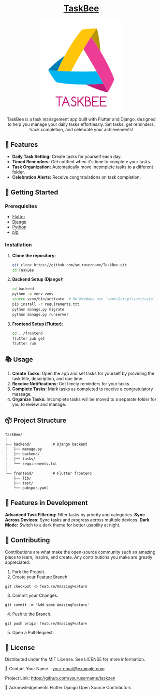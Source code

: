 <div align="center"> 
    <h1>
    <u>TaskBee</u>
    </h1>
</div>

<div align="center">
  <img src="https://github.com/shyama7004/TaskBee/blob/main/abstract-origami-triangle-672ld.png" alt="TaskBee Logo">
</div>

<div align="center">
  TaskBee is a task management app built with Flutter and Django, designed to help you manage your daily tasks effortlessly. Set tasks, get reminders, track completion, and celebrate your achievements!
</div>


## 📲 Features

- **Daily Task Setting:** Create tasks for yourself each day.
- **Timed Reminders:** Get notified when it's time to complete your tasks.
- **Task Organization:** Automatically move incomplete tasks to a different folder.
- **Celebration Alerts:** Receive congratulations on task completion.

<!--## 📱 Screenshots

<img src="link-to-screenshot1.png" width="200" alt="Home Screen"> <img src="link-to-screenshot2.png" width="200" alt="Task List"> <img src="link-to-screenshot3.png" width="200" alt="Notifications">
-->

## 🚀 Getting Started

### Prerequisites

- [Flutter](https://flutter.dev/docs/get-started/install)
- [Django](https://www.djangoproject.com/download/)
- [Python](https://www.python.org/downloads/)
- [pip](https://pip.pypa.io/en/stable/installation/)

### Installation

1. **Clone the repository:**
    ```sh
    git clone https://github.com/yourusername/TaskBee.git
    cd TaskBee
    ```

2. **Backend Setup (Django):**
    ```sh
    cd backend
    python -m venv venv
    source venv/bin/activate  # On Windows use `venv\Scripts\activate`
    pip install -r requirements.txt
    python manage.py migrate
    python manage.py runserver
    ```

3. **Frontend Setup (Flutter):**
    ```sh
    cd ../frontend
    flutter pub get
    flutter run
    ```

## 📚 Usage

1. **Create Tasks:** Open the app and set tasks for yourself by providing the task title, description, and due time.
2. **Receive Notifications:** Get timely reminders for your tasks.
3. **Complete Tasks:** Mark tasks as completed to receive a congratulatory message.
4. **Organize Tasks:** Incomplete tasks will be moved to a separate folder for you to review and manage.

## 📦 Project Structure

```plaintext
TaskBee/
│
├── backend/          # Django backend
│   ├── manage.py
│   ├── backend/
│   ├── tasks/
│   └── requirements.txt
│
└── frontend/         # Flutter frontend
    ├── lib/
    ├── test/
    └── pubspec.yaml
```
## 🌟 Features in Development
**Advanced Task Filtering:** Filter tasks by priority and categories.
**Sync Across Devices:** Sync tasks and progress across multiple devices.
**Dark Mode:** Switch to a dark theme for better usability at night.
## 🤝 Contributing
Contributions are what make the open-source community such an amazing place to learn, inspire, and create. Any contributions you make are greatly appreciated.

1. Fork the Project.
2. Create your Feature Branch.
```
git checkout -b feature/AmazingFeature
```
3. Commit your Changes.
```
git commit -m 'Add some AmazingFeature'
```

4. Push to the Branch.
```
git push origin feature/AmazingFeature
```
5. Open a Pull Request.
## 📜 License
Distributed under the MIT License. See LICENSE for more information.

📧 Contact
Your Name - your-email@example.com

Project Link: https://github.com/yourusername/taskzen

🙏 Acknowledgements
Flutter
Django
Open Source Contributors
